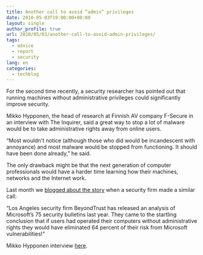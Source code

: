 ```yaml
---
title: Another call to avoid “admin” privileges
date: 2010-05-03T19:00:00+00:00
layout: single
author_profile: true
url: 2010/05/03/another-call-to-avoid-admin-privileges/
tags:
  - advice
  - report
  - security
lang: en
categories: 
  - techblog
---
```

For the second time recently, a security researcher has pointed out that running machines without administrative privileges could significantly improve security.

Mikko Hypponen, the head of research at Finnish AV company F-Secure in an interview with The Inquirer, said a great way to stop a lot of malware would be to take administrative rights away from online users.

“Most wouldn't notice (although those who did would be incandescent with annoyance) and most malware would be stopped from functioning. It should have been done already,” he said.

The only drawback might be that the next generation of computer professionals would have a harder time learning how their machines, networks and the Internet work.

Last month we [blogged about the story](http://boelectronic.blogspot.com/2010/04/eliminate-two-thirds-of-comp-security.html) when a security firm made a similar call:

“Los Angeles security firm BeyondTrust has released an analysis of Microsoft’s 75 security bulletins last year. They came to the startling conclusion that if users had operated their computers without administrative rights they would have eliminated 64 percent of their risk from Microsoft vulnerabilities!”

Mikko Hypponen interview [here](http://www.theinquirer.net/inquirer/feature/1602769/mikko-hypponen-ban-admin-rights-online-users).